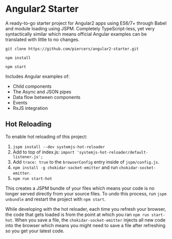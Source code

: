 # Angular2 Starter
A ready-to-go starter project for Angular2 apps using ES6/7+ through Babel and module loading using JSPM. Completely TypeScript-less, yet very syntactically similar which means official Angular examples can be translated with little to no changes.

`git clone https://github.com/piercers/angular2-starter.git`

`npm install`

`npm start`

Includes Angular examples of:
- Child components
- The Async and JSON pipes
- Data flow between components
- Events
- RxJS integration

## Hot Reloading
To enable hot reloading of this project:

1. `jspm install --dev systemjs-hot-reloader`
2. Add to top of index.js: `import 'systemjs-hot-reloader/default-listener.js';`
3. Add `trace: true` to the `browserConfig` entry inside of `jspm/config.js`.
4. `npm install -g chokidar-socket-emitter` and run `chokidar-socket-emitter`.
5. `npm run start-hot`

This creates a JSPM bundle of your files which means your code is no longer served directly from your source files. To undo this process, run `jspm unbundle` and restart the project with `npm start`.

While developing with the hot reloader, each time you refresh your browser, the code that gets loaded is from the point at which you ran `npm run start-hot`. When you save a file, the `chokidar-socket-emitter` injects all new code into the browser which means you might need to save a file after refreshing so you get your latest code.
